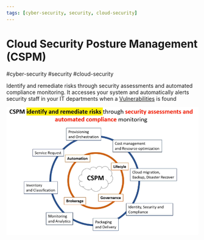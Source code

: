 ```yaml
---
tags: [cyber-security, security, cloud-security]
---
```

# Cloud Security Posture Management (CSPM)
#cyber-security #security #cloud-security 

Identify and remediate risks through security assessments and automated compliance monitoring. It accesses your system and automatically alerts security staff in your IT departments when a [Vulnerabilities](Cyber%20Security/Cloud%20Security/Vulnerabilities.md) is found

![](Attachments/Pasted%20image%2020230609200359.png)

